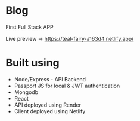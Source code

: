 # Blog
First Full Stack APP  

Live preview -> https://teal-fairy-a163d4.netlify.app/ 

# Built using 

+ Node/Express - API Backend
+ Passport JS for local & JWT authentication
+ Mongodb
+ React
+ API deployed using Render
+ Client deployed using Netlify

